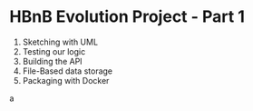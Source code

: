 # HBnB Evolution Project - Part 1

1. Sketching with UML
2. Testing our logic
3. Building the API
4. File-Based data storage
5. Packaging with Docker


a